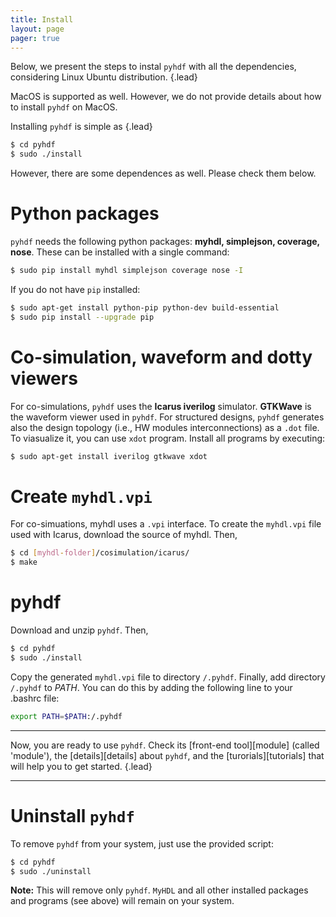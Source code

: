 ```yaml
---
title: Install
layout: page 
pager: true
---
```


Below, we present the steps to instal `pyhdf` with all the dependencies, considering Linux Ubuntu distribution.
{.lead}

MacOS is supported as well. However, we do not provide details about how to install `pyhdf` on MacOS.

Installing `pyhdf` is simple as
{.lead}

```.bash
$ cd pyhdf
$ sudo ./install
```
However, there are some dependences as well. Please check them below.

Python packages
===============
`pyhdf` needs the following python packages: __myhdl, simplejson, coverage, nose__. 
These can be installed with a single command:

```.bash
$ sudo pip install myhdl simplejson coverage nose -I
```

If you do not have `pip` installed:
```.bash
$ sudo apt-get install python-pip python-dev build-essential 
$ sudo pip install --upgrade pip 
```

Co-simulation, waveform and dotty viewers
=========================================
For co-simulations, `pyhdf` uses the __Icarus iverilog__ simulator. __GTKWave__ is the waveform viewer used in `pyhdf`. For structured designs, `pyhdf` generates also the design topology (i.e., HW modules interconnections) as a `.dot` file. To viasualize it, you can use `xdot` program. Install all programs by executing:

```.bash
$ sudo apt-get install iverilog gtkwave xdot
```

<!--
Icarus
======
For co-simulations, `pyhdf` uses the Icarus simulator. The version we suggest is `jeras-iverilog-bae0243`.
Icarus requires __autoconf, flex, bison, gperf__ to be installed. If you do not have them already on your system:

```.bash
$ sudo apt-get install autoconf flex bison gperf
```

To install __Icarus__ simulator, download and unzip `jeras-iverilog-bae0243.zip` file. Then,

```.bash
$ cd jeras-iverilog-bae0243
$ autoconf
$ ./configure
$ make 
$ sudo make install
$ cd ..
```

__GTKWave__ is the waveform viewer used in `pyhdf`. Install it by:

```.bash
$ sudo apt-get install gtkwave
```
-->

Create `myhdl.vpi`
==================
For co-simuations, myhdl uses a `.vpi` interface. To create the `myhdl.vpi` file used with Icarus, download the source of myhdl. Then,

```.bash
$ cd [myhdl-folder]/cosimulation/icarus/
$ make 
```

pyhdf
=====

Download and unzip `pyhdf`. Then,

```.bash
$ cd pyhdf
$ sudo ./install
```

Copy the generated `myhdl.vpi` file to directory `/.pyhdf`. Finally, add directory `/.pyhdf` to _PATH_.
You can do this by adding the following line to your .bashrc file:

```.bash
export PATH=$PATH:/.pyhdf
```

* * *
Now, you are ready to use `pyhdf`. Check its [front-end tool][module] (called 'module'), the [details][details] about `pyhdf`, and the [turorials][tutorials] that will help you to get started.
{.lead}

* * *
Uninstall `pyhdf`
=================
To remove `pyhdf` from your system, just use the provided script:

```.bash
$ cd pyhdf
$ sudo ./uninstall
```
__Note:__ This will remove only `pyhdf`. `MyHDL` and all other installed packages and programs (see above) will remain on your system.
